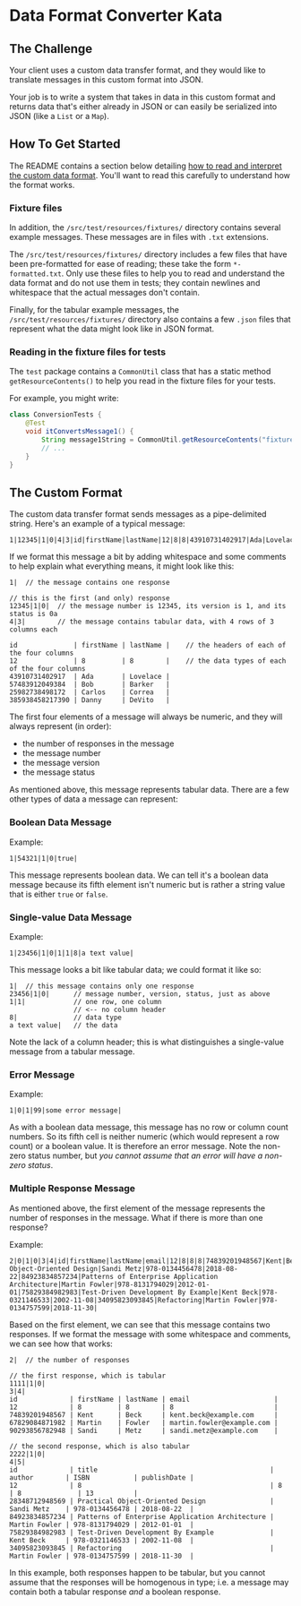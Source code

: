 # Data Format Converter Kata

## The Challenge

Your client uses a custom data transfer format, and they would like to translate messages in this custom  format into JSON.

Your job is to write a system that takes in data in this custom format and returns data that's either already in JSON or can easily be serialized into JSON (like a `List` or a `Map`).

## How To Get Started

The README contains a section below detailing [how to read and interpret the custom data format](#the-custom-format). You'll want to read this carefully to understand how the format works.

### Fixture files

In addition, the `/src/test/resources/fixtures/` directory contains several example messages. These messages are in files with `.txt` extensions.

The `/src/test/resources/fixtures/` directory includes a few files that have been pre-formatted for ease of reading; these take the form `*-formatted.txt`. Only use these files to help you to read and understand the data format and do not use them in tests; they contain newlines and whitespace that the actual messages don't contain.

Finally, for the tabular example messages, the `/src/test/resources/fixtures/` directory also contains a few `.json` files that represent what the data might look like in JSON format.

### Reading in the fixture files for tests

The `test` package contains a `CommonUtil` class that has a static method `getResourceContents()` to help you read in the fixture files for your tests.

For example, you might write:

```java
class ConversionTests {
    @Test
    void itConvertsMessage1() {
        String message1String = CommonUtil.getResourceContents("fixtures/message1.txt");
        // ...
    }
}
```

## The Custom Format

The custom data transfer format sends messages as a pipe-delimited string. Here's an example of a typical message:

```text
1|12345|1|0|4|3|id|firstName|lastName|12|8|8|43910731402917|Ada|Lovelace|57483912049384|Bob|Barker|25982738498172|Carlos|Correa|385938458217390|Danny|DeVito|
```

If we format this message a bit by adding whitespace and some comments to help explain what everything means, it might look like this:

```text
1|  // the message contains one response

// this is the first (and only) response
12345|1|0|  // the message number is 12345, its version is 1, and its status is 0a
4|3|        // the message contains tabular data, with 4 rows of 3 columns each

id              | firstName | lastName |    // the headers of each of the four columns
12              | 8         | 8        |    // the data types of each of the four columns
43910731402917  | Ada       | Lovelace |
57483912049384  | Bob       | Barker   |
25982738498172  | Carlos    | Correa   |
385938458217390 | Danny     | DeVito   |
```

The first four elements of a message will always be numeric, and they will always represent (in order):
- the number of responses in the message
- the message number
- the message version
- the message status

As mentioned above, this message represents tabular data. There are a few other types of data a message can represent:

### Boolean Data Message

Example:

```text
1|54321|1|0|true|
```

This message represents boolean data. We can tell it's a boolean data message because its fifth element isn't numeric but is rather a string value that is either `true` or `false`.

### Single-value Data Message

Example:

```text
1|23456|1|0|1|1|8|a text value|
```

This message looks a bit like tabular data; we could format it like so:

```text
1|  // this message contains only one response
23456|1|0|      // message number, version, status, just as above
1|1|            // one row, one column
                // <-- no column header
8|              // data type
a text value|   // the data
```

Note the lack of a column header; this is what distinguishes a single-value message from a tabular message.

### Error Message

Example:

```text
1|0|1|99|some error message|
```

As with a boolean data message, this message has no row or column count numbers. So its fifth cell is neither numeric (which would represent a row count) or a boolean value. It is therefore an error message. Note the non-zero status number, but _you cannot assume that an error will have a non-zero status_.

### Multiple Response Message

As mentioned above, the first element of the message represents the number of responses in the message. What if there is more than one response?

Example:

```text
2|0|1|0|3|4|id|firstName|lastName|email|12|8|8|8|74839201948567|Kent|Beck|kent.beck@example.com|67829084871982|Martin|Fowler|martin.fowler@example.com|90293856782948|Sandi|Metz|sandi.metz@example.com0|1|0|4|5|id|title|author|ISBN|publishDate|12|8|8|8|13|28348712948569|Practical Object-Oriented Design|Sandi Metz|978-0134456478|2018-08-22|84923834857234|Patterns of Enterprise Application Architecture|Martin Fowler|978-8131794029|2012-01-01|75829384982983|Test-Driven Development By Example|Kent Beck|978-0321146533|2002-11-08|34095823093845|Refactoring|Martin Fowler|978-0134757599|2018-11-30|
```

Based on the first element, we can see that this message contains two responses. If we format the message with some whitespace and comments, we can see how that works:

```text
2|  // the number of responses

// the first response, which is tabular
1111|1|0|
3|4|
id             | firstName | lastName | email                     |
12             | 8         | 8        | 8                         |
74839201948567 | Kent      | Beck     | kent.beck@example.com     |
67829084871982 | Martin    | Fowler   | martin.fowler@example.com |
90293856782948 | Sandi     | Metz     | sandi.metz@example.com    |

// the second response, which is also tabular
2222|1|0|
4|5|
id             | title                                           | author        | ISBN           | publishDate |
12             | 8                                               | 8             | 8              | 13          |
28348712948569 | Practical Object-Oriented Design                | Sandi Metz    | 978-0134456478 | 2018-08-22  |
84923834857234 | Patterns of Enterprise Application Architecture | Martin Fowler | 978-8131794029 | 2012-01-01  |
75829384982983 | Test-Driven Development By Example              | Kent Beck     | 978-0321146533 | 2002-11-08  |
34095823093845 | Refactoring                                     | Martin Fowler | 978-0134757599 | 2018-11-30  |
```

In this example, both responses happen to be tabular, but you cannot assume that the responses will be homogenous in type; i.e. a message may contain both a tabular response _and_ a boolean response.
